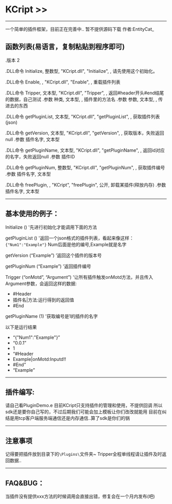 # KCript >>
---
 一个简单的插件框架，目前正在完善中..
 暂不提供源码下载
作者:EntityCat_

## 函数列表(易语言，复制粘贴到程序即可)
.版本 2

.DLL命令 Initialize, 整数型, "KCript.dll", "Initialize", , 请先使用这个初始化。

.DLL命令 Enable, , "KCript.dll", "Enable", , 重载插件列表

.DLL命令 Tripper, 文本型, "KCript.dll", "Tripper", , 返回#header开头#end结尾的数据，自己测试
    .参数 种类, 文本型, , 插件里的方法名
    .参数 参数, 文本型, , 传进去的东西

.DLL命令 getPluginList, 文本型, "KCript.dll", "getPluginList", , 获取插件列表(json)

.DLL命令 getVersion, 文本型, "KCript.dll", "getVersion", , 获取版本，失败返回null
    .参数 插件名字, 文本型

.DLL命令 getPluginName, 文本型, "KCript.dll", "getPluginName", , 返回id对应的名字，失败返回null
    .参数 插件ID

.DLL命令 getPluginNum, 整数型, "KCript.dll", "getPluginNum", , 获取插件编号
    .参数 插件名字, 文本型

.DLL命令 freePlugin, , "KCript", "freePlugin", 公开, 卸载某插件(释放内存)
    .参数 插件名字, 文本型
	
---
## 基本使用的例子：
Initialize () '先进行初始化才能调用下面的方法

getPluginList () '返回一个json格式的插件列表，看起来像这样：
`{"Num1":"Example"}`
   Num后面是他的编号,Example就是名字
   
getVersion (“Example”) ’返回这个插件的版本号

getPluginNum (“Example”) '返回插件编号

Trigger (“onMotd”, “Argument”) '让所有插件触发onMotd方法，并且传入Argument参数，会返回这样的数据:

* #Header
* 插件名|方法:运行得到的返回值
* #End

getPluginName (1) '获取编号是1的插件的名字

以下是运行结果
* “{"Num1":"Example"}”
* “0.0.1”
* 1
* “#Header
* Example|onMotd:Inputd!!
* #End”
* “Example”

---
## 插件编写:
请自己看PluginDemo.e
目前KCript只支持插件的管理和使用，不提供回调
所以sdk还是要你自己写的，不过后期我们可能会加上模板让你们改改就能用
目前在纠结是用tcp客户端服务端通信还是内存通信..算了sdk是你们的锅

---
## 注意事项
记得要把插件放到目录下的`\Plugins\`文件夹~
Tripper全程单线程请让插件及时返回数据..

---
## FAQ&BUG：
当插件没有提供xxx方法的时候调用会直接出错，修复会在一个月内发布(吧)